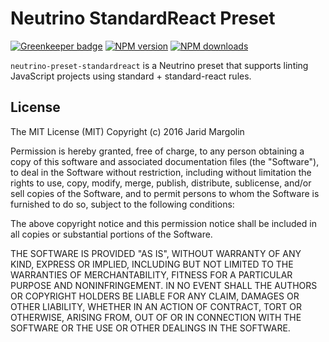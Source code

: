 # Neutrino StandardReact Preset

[![Greenkeeper badge](https://badges.greenkeeper.io/jaridmargolin/neutrino-preset-standardreact.svg)](https://greenkeeper.io/)
[![NPM version][npm-image]][npm-url] [![NPM downloads][npm-downloads]][npm-url]

`neutrino-preset-standardreact` is a Neutrino preset that supports linting JavaScript projects using standard + standard-react rules.

[npm-image]: https://img.shields.io/npm/v/neutrino-preset-standardreact.svg
[npm-downloads]: https://img.shields.io/npm/dt/neutrino-preset-standardreact.svg
[npm-url]: https://npmjs.org/package/neutrino-preset-standardreact

## License

The MIT License (MIT) Copyright (c) 2016 Jarid Margolin

Permission is hereby granted, free of charge, to any person obtaining a copy of this software and associated documentation files (the "Software"), to deal in the Software without restriction, including without limitation the rights to use, copy, modify, merge, publish, distribute, sublicense, and/or sell copies of the Software, and to permit persons to whom the Software is furnished to do so, subject to the following conditions:

The above copyright notice and this permission notice shall be included in all copies or substantial portions of the Software.

THE SOFTWARE IS PROVIDED "AS IS", WITHOUT WARRANTY OF ANY KIND, EXPRESS OR IMPLIED, INCLUDING BUT NOT LIMITED TO THE WARRANTIES OF MERCHANTABILITY, FITNESS FOR A PARTICULAR PURPOSE AND NONINFRINGEMENT. IN NO EVENT SHALL THE AUTHORS OR COPYRIGHT HOLDERS BE LIABLE FOR ANY CLAIM, DAMAGES OR OTHER LIABILITY, WHETHER IN AN ACTION OF CONTRACT, TORT OR OTHERWISE, ARISING FROM, OUT OF OR IN CONNECTION WITH THE SOFTWARE OR THE USE OR OTHER DEALINGS IN THE SOFTWARE.
